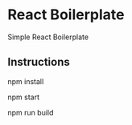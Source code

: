 # React Boilerplate

Simple React Boilerplate

## Instructions

npm install

npm start

npm run build
